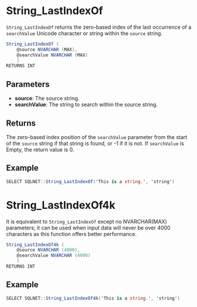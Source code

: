 # String_LastIndexOf

`String_LastIndexOf` returns the zero-based index of the last occurrence of a `searchValue` Unicode character or string within the `source` string.

```csharp
String_LastIndexOf (
	@source NVARCHAR (MAX), 
	@searchValue NVARCHAR (MAX)
	)
RETURNS INT
```

## Parameters

  - **source**: The source string.
  - **searchValue**: The string to search within the source string.

## Returns

The zero-based index position of the `searchValue` parameter from the start of the `source` string if that string is found, or -1 if it is not. If `searchValue` is Empty, the return value is 0.

## Example

```csharp
SELECT SQLNET::String_LastIndexOf('This is a string.', 'string')
```

# String_LastIndexOf4k

It is equivalent to `String_LastIndexOf` except no NVARCHAR(MAX) parameters; it can be used when input data will never be over 4000 characters as this function offers better performance.

```csharp
String_LastIndexOf4k (
	@source NVARCHAR (4000), 
	@searchValue NVARCHAR (4000)
	)
RETURNS INT
```

## Example

```csharp
SELECT SQLNET::String_LastIndexOf4k('This is a string.', 'string')
```